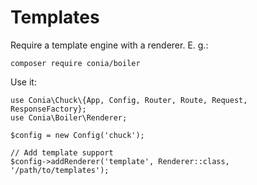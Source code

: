 Templates
=========

Require a template engine with a renderer. E. g.:

    composer require conia/boiler

Use it:

    use Conia\Chuck\{App, Config, Router, Route, Request, ResponseFactory};
    use Conia\Boiler\Renderer;

    $config = new Config('chuck');

    // Add template support
    $config->addRenderer('template', Renderer::class, '/path/to/templates');
